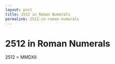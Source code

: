 ```yaml
---
layout: post
title: 2512 in Roman Numerals
permalink: 2512-in-roman-numerals
---
```


# 2512 in Roman Numerals

2512 = MMDXII
